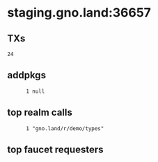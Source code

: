 # staging.gno.land:36657

## TXs
```
24
```

## addpkgs
```
      1 null
```

## top realm calls
```
      1 "gno.land/r/demo/types"
```

## top faucet requesters
```
```

